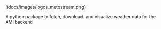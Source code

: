 !(docs/images/logos_metostream.png)


A python package to fetch, download, and visualize weather data for the AMI backend 
